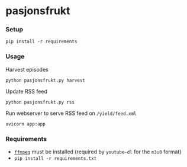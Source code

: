 # pasjonsfrukt

### Setup
```
pip install -r requirements
```

### Usage

Harvest episodes
```
python pasjonsfrukt.py harvest
```

Update RSS feed
```
python pasjonsfrukt.py rss
```

Run webserver to serve RSS feed on `/yield/feed.xml`
```
uvicorn app:app
```

### Requirements
- [`ffmpeg`](https://ffmpeg.org/) must be installed (required by `youtube-dl` for the `m3u8` format)
- `pip install -r requirements.txt`
